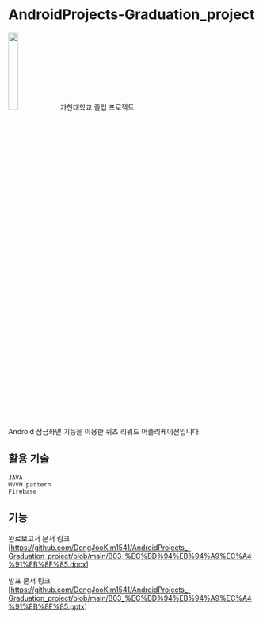 # AndroidProjects-Graduation_project

<img src = "./ScreenShots/icon.png" width="20%">  
가천대학교 졸업 프로젝트

Android 잠금화면 기능을 이용한 퀴즈 리워드 어플리케이션입니다.

## 활용 기술
```
JAVA
MVVM pattern
Firebase
```

## 기능

완료보고서 문서 링크<br/>
[https://github.com/DongJooKim1541/AndroidProjects_-Graduation_project/blob/main/B03_%EC%BD%94%EB%94%A9%EC%A4%91%EB%8F%85.docx]

발표 문서 링크<br/>
[https://github.com/DongJooKim1541/AndroidProjects_-Graduation_project/blob/main/B03_%EC%BD%94%EB%94%A9%EC%A4%91%EB%8F%85.pptx]
